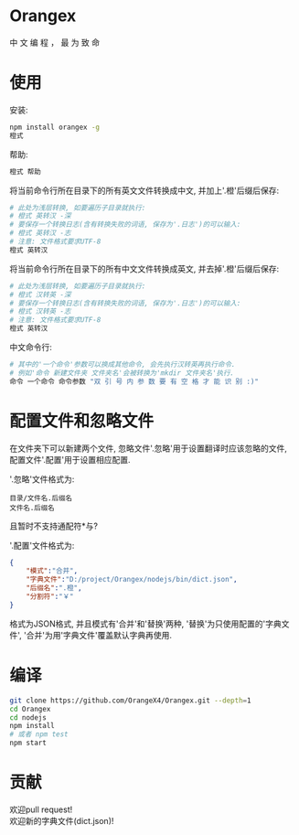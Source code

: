 # Orangex
中 文 编 程 ， 最 为 致 命  

# 使用
安装:  
```sh
npm install orangex -g  
橙式  
```
帮助:  
```sh
橙式 帮助  
```
将当前命令行所在目录下的所有英文文件转换成中文, 并加上'.橙'后缀后保存:  
```sh
# 此处为浅层转换, 如要遍历子目录就执行:  
# 橙式 英转汉 -深  
# 要保存一个转换日志(含有转换失败的词语, 保存为'.日志')的可以输入:  
# 橙式 英转汉 -志  
# 注意: 文件格式要求UTF-8  
橙式 英转汉  
```
将当前命令行所在目录下的所有中文文件转换成英文, 并去掉'.橙'后缀后保存:  
```sh
# 此处为浅层转换, 如要遍历子目录就执行:  
# 橙式 汉转英 -深  
# 要保存一个转换日志(含有转换失败的词语, 保存为'.日志')的可以输入:  
# 橙式 汉转英 -志  
# 注意: 文件格式要求UTF-8  
橙式 英转汉  
```
中文命令行:  
```sh
# 其中的'一个命令'参数可以换成其他命令, 会先执行汉转英再执行命令.  
# 例如'命令 新建文件夹 文件夹名'会被转换为'mkdir 文件夹名'执行.  
命令 一个命令 命令参数 "双 引 号 内 参 数 要 有 空 格 才 能 识 别 :)"  
```

# 配置文件和忽略文件
在文件夹下可以新建两个文件, 忽略文件'.忽略'用于设置翻译时应该忽略的文件,  
配置文件'.配置'用于设置相应配置.  
  
'.忽略'文件格式为:  
```
目录/文件名.后缀名  
文件名.后缀名  
```
且暂时不支持通配符\*与?  
  
'.配置'文件格式为:  
```json
{  
    "模式":"合并",  
    "字典文件":"D:/project/Orangex/nodejs/bin/dict.json",  
    "后缀名":".橙",  
    "分割符":"￥"  
}  
```
格式为JSON格式, 并且模式有'合并'和'替换'两种, '替换'为只使用配置的'字典文件', '合并'为用'字典文件'覆盖默认字典再使用.  
  
# 编译
```sh
git clone https://github.com/OrangeX4/Orangex.git --depth=1  
cd Orangex  
cd nodejs  
npm install  
# 或者 npm test  
npm start  
```

# 贡献
欢迎pull request!  
欢迎新的字典文件(dict.json)!  
